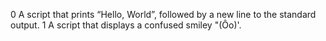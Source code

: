 0  A script that prints “Hello, World”, followed by a new line to the standard output.
1  A script that displays a confused smiley "(Ôo)'.

